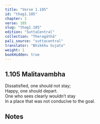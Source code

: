 ```yaml
---
title: "Verse 1.105"
id: "thag1.105"
chapter: 1
verse: 105
slug: "thag1.105"
edition: "SuttaCentral"
collection: "Theragāthā"
pali_source: "suttacentral"
translator: "Bhikkhu Sujato"
weight: 1
bookHidden: true
---
```


## 1.105 Malitavambha  

Dissatisfied, one should not stay;  
Happy, one should depart.  
One who sees clearly wouldn’t stay  
In a place that was not conducive to the goal.

## Notes